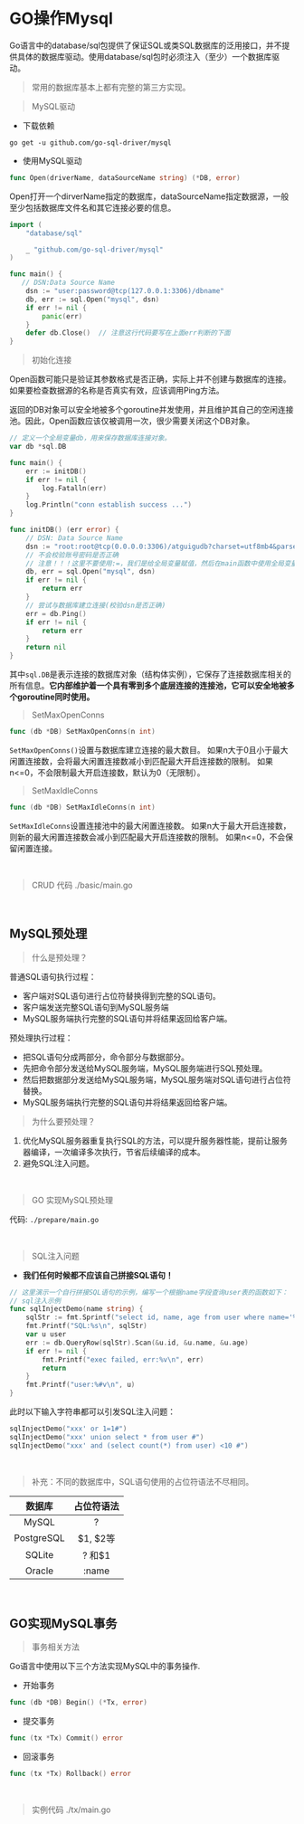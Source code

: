 # GO操作Mysql

Go语言中的database/sql包提供了保证SQL或类SQL数据库的泛用接口，并不提供具体的数据库驱动。使用database/sql包时必须注入（至少）一个数据库驱动。

> 常用的数据库基本上都有完整的第三方实现。

> MySQL驱动

- 下载依赖
```shell
go get -u github.com/go-sql-driver/mysql
```

- 使用MySQL驱动
```go
func Open(driverName, dataSourceName string) (*DB, error)
```
Open打开一个dirverName指定的数据库，dataSourceName指定数据源，一般至少包括数据库文件名和其它连接必要的信息。
```go
import (
	"database/sql"

	_ "github.com/go-sql-driver/mysql"
)

func main() {
   // DSN:Data Source Name
	dsn := "user:password@tcp(127.0.0.1:3306)/dbname"
	db, err := sql.Open("mysql", dsn)
	if err != nil {
		panic(err)
	}
	defer db.Close()  // 注意这行代码要写在上面err判断的下面
}
```

> 初始化连接

Open函数可能只是验证其参数格式是否正确，实际上并不创建与数据库的连接。如果要检查数据源的名称是否真实有效，应该调用Ping方法。

返回的DB对象可以安全地被多个goroutine并发使用，并且维护其自己的空闲连接池。因此，Open函数应该仅被调用一次，很少需要关闭这个DB对象。

```go
// 定义一个全局变量db，用来保存数据库连接对象。
var db *sql.DB

func main() {
	err := initDB()
	if err != nil {
		log.Fatalln(err)
	}
    log.Println("conn establish success ...")
}

func initDB() (err error) {
	// DSN: Data Source Name
	dsn := "root:root@tcp(0.0.0.0:3306)/atguigudb?charset=utf8mb4&parseTime=True"
	// 不会校验账号密码是否正确
	// 注意！！！这里不要使用:=，我们是给全局变量赋值，然后在main函数中使用全局变量db
	db, err = sql.Open("mysql", dsn)
	if err != nil {
		return err
	}
	// 尝试与数据库建立连接(校验dsn是否正确)
	err = db.Ping()
	if err != nil {
		return err
	}
	return nil
}
```

其中`sql.DB`是表示连接的数据库对象（结构体实例），它保存了连接数据库相关的所有信息。**它内部维护着一个具有零到多个底层连接的连接池，它可以安全地被多个goroutine同时使用。**

> SetMaxOpenConns

```go
func (db *DB) SetMaxOpenConns(n int)
```
`SetMaxOpenConns()`设置与数据库建立连接的最大数目。 如果n大于0且小于最大闲置连接数，会将最大闲置连接数减小到匹配最大开启连接数的限制。 如果n<=0，不会限制最大开启连接数，默认为0（无限制）。


> SetMaxIdleConns

```go
func (db *DB) SetMaxIdleConns(n int)
```

`SetMaxIdleConns`设置连接池中的最大闲置连接数。 如果n大于最大开启连接数，则新的最大闲置连接数会减小到匹配最大开启连接数的限制。 如果n<=0，不会保留闲置连接。

<br>

> CRUD 代码 ./basic/main.go

<br>

## MySQL预处理

> 什么是预处理？

普通SQL语句执行过程：

- 客户端对SQL语句进行占位符替换得到完整的SQL语句。
- 客户端发送完整SQL语句到MySQL服务端
- MySQL服务端执行完整的SQL语句并将结果返回给客户端。

预处理执行过程：

- 把SQL语句分成两部分，命令部分与数据部分。
- 先把命令部分发送给MySQL服务端，MySQL服务端进行SQL预处理。
- 然后把数据部分发送给MySQL服务端，MySQL服务端对SQL语句进行占位符替换。
- MySQL服务端执行完整的SQL语句并将结果返回给客户端。

> 为什么要预处理？

1. 优化MySQL服务器重复执行SQL的方法，可以提升服务器性能，提前让服务器编译，一次编译多次执行，节省后续编译的成本。
2. 避免SQL注入问题。

<br>

> GO 实现MySQL预处理 

代码: `./prepare/main.go`

<br>

> SQL注入问题

- **我们任何时候都不应该自己拼接SQL语句！**

```go
// 这里演示一个自行拼接SQL语句的示例，编写一个根据name字段查询user表的函数如下：
// sql注入示例
func sqlInjectDemo(name string) {
	sqlStr := fmt.Sprintf("select id, name, age from user where name='%s'", name)
	fmt.Printf("SQL:%s\n", sqlStr)
	var u user
	err := db.QueryRow(sqlStr).Scan(&u.id, &u.name, &u.age)
	if err != nil {
		fmt.Printf("exec failed, err:%v\n", err)
		return
	}
	fmt.Printf("user:%#v\n", u)
}
```

此时以下输入字符串都可以引发SQL注入问题：
```go
sqlInjectDemo("xxx' or 1=1#")
sqlInjectDemo("xxx' union select * from user #")
sqlInjectDemo("xxx' and (select count(*) from user) <10 #")
```

<br>

> 补充：不同的数据库中，SQL语句使用的占位符语法不尽相同。

|    数据库     |  占位符语法  |
|:----------:|:-------:|
|   MySQL    |    ?    |
| PostgreSQL | $1, $2等 |
|   SQLite   |  ? 和$1  |
|   Oracle   |  :name  |

<br>

## GO实现MySQL事务

> 事务相关方法

Go语言中使用以下三个方法实现MySQL中的事务操作.

- 开始事务
```go
func (db *DB) Begin() (*Tx, error)
```
- 提交事务
```go
func (tx *Tx) Commit() error
```
- 回滚事务
```go
func (tx *Tx) Rollback() error
```

<br>

> 实例代码 ./tx/main.go